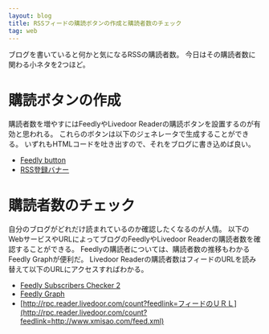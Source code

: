 ```yaml
---
layout: blog
title: RSSフィードの購読ボタンの作成と購読者数のチェック
tag: web
---
```




ブログを書いていると何かと気になるRSSの購読者数。
今日はその購読者数に関わる小ネタを2つほど。

# 購読ボタンの作成

購読者数を増やすにはFeedlyやLivedoor Readerの購読ボタンを設置するのが有効と思われる。
これらのボタンは以下のジェネレータで生成することができる。
いずれもHTMLコードを吐き出すので、それをブログに書き込めば良い。

- [Feedly button](http://www.feedly.com/factory.html)
- [RSS登録バナー](http://reader.livedoor.com/publish/banner/)

# 購読者数のチェック

自分のブログがどれだけ読まれているのか確認したくなるのが人情。
以下のWebサービスやURLによってブログのFeedlyやLivedoor Readerの購読者数を確認することができる。
Feedlyの購読者については、購読者数の推移もわかるFeedly Graphが便利だ。
Livedoor Readerの購読者数はフィードのURLを読み替えて以下のURLにアクセスすればわかる。

- [Feedly Subscribers Checker 2](http://knowledgecolors.net/fsc2.html)
- [Feedly Graph](http://www.feedlygraph.info/)
- [http://rpc.reader.livedoor.com/count?feedlink=フィードのＵＲＬ](http://rpc.reader.livedoor.com/count?feedlink=http://www.xmisao.com/feed.xml)
